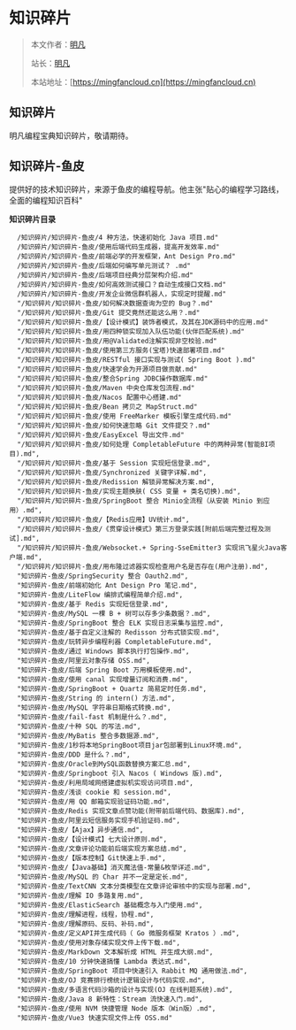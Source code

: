 # 知识碎片

> 本文作者：[明凡]()
>
> 站长：[明凡]()
>
> 本站地址：[https://mingfancloud.cn](https://mingfancloud.cn)

## 知识碎片
明凡编程宝典知识碎片，敬请期待。

## 知识碎片-鱼皮
提供好的技术知识碎片，来源于鱼皮的编程导航。他主张"贴心的编程学习路线，全面的编程知识百科"

**知识碎片目录**


      /知识碎片/知识碎片-鱼皮/4 种方法，快速初始化 Java 项目.md"
      /知识碎片/知识碎片-鱼皮/使用后端代码生成器，提高开发效率.md"
      /知识碎片/知识碎片-鱼皮/前端必学的开发框架，Ant Design Pro.md"
      /知识碎片/知识碎片-鱼皮/后端如何编写单元测试？ .md"
      /知识碎片/知识碎片-鱼皮/后端项目经典分层架构介绍.md"
      /知识碎片/知识碎片-鱼皮/如何高效测试接口？自动生成接口文档.md"
      /知识碎片/知识碎片-鱼皮/开发企业微信群机器人，实现定时提醒.md"
      "/知识碎片/知识碎片-鱼皮/如何解决数据查询为空的 Bug？.md"
      "/知识碎片/知识碎片-鱼皮/Git 提交竟然还能这么用？.md"
      "/知识碎片/知识碎片-鱼皮/【设计模式】装饰者模式，及其在JDK源码中的应用.md"
      "/知识碎片/知识碎片-鱼皮/用四种锁实现加入队伍功能(伙伴匹配系统).md"
      "/知识碎片/知识碎片-鱼皮/用@Validated注解实现非空校验.md"
      "/知识碎片/知识碎片-鱼皮/使用第三方服务(宝塔)快速部署项目.md"
      "/知识碎片/知识碎片-鱼皮/RESTful 接口实现与测试( Spring Boot ).md"
      "/知识碎片/知识碎片-鱼皮/快速学会为开源项目做贡献.md"
      "/知识碎片/知识碎片-鱼皮/整合Spring JDBC操作数据库.md"
      "/知识碎片/知识碎片-鱼皮/Maven 中央仓库发包流程.md"
      "/知识碎片/知识碎片-鱼皮/Nacos 配置中心搭建.md"
      "/知识碎片/知识碎片-鱼皮/Bean 拷贝之 MapStruct.md"
      "/知识碎片/知识碎片-鱼皮/使用 FreeMarker 模板引擎生成代码.md"
      "/知识碎片/知识碎片-鱼皮/如何快速忽略 Git 文件提交？.md"
      "/知识碎片/知识碎片-鱼皮/EasyExcel 导出文件.md"
      "/知识碎片/知识碎片-鱼皮/如何处理 CompletableFuture 中的两种异常(智能BI项目).md",
      "/知识碎片/知识碎片-鱼皮/基于 Session 实现短信登录.md",
      "/知识碎片/知识碎片-鱼皮/Synchronized 关键字详解.md",
      "/知识碎片/知识碎片-鱼皮/Redission 解锁异常解决方案.md",
      "/知识碎片/知识碎片-鱼皮/实现主题换肤( CSS 变量 + 类名切换).md",
      "/知识碎片/知识碎片-鱼皮/SpringBoot 整合 Minio全流程（从安装 Minio 到应用）.md",
      "/知识碎片/知识碎片-鱼皮/【Redis应用】UV统计.md",
      "/知识碎片/知识碎片-鱼皮/《贯穿设计模式》第三方登录实践[附前后端完整过程及测试].md",
      "/知识碎片/知识碎片-鱼皮/Websocket.+ Spring-SseEmitter3 实现讯飞星火Java客户端.md",
      "/知识碎片/知识碎片-鱼皮/用布隆过滤器实现检查用户名是否存在(用户注册).md",
      "知识碎片-鱼皮/SpringSecurity 整合 Oauth2.md",
      "知识碎片-鱼皮/前端初始化 Ant Design Pro 笔记.md",
      "知识碎片-鱼皮/LiteFlow 编排式编程简单介绍.md",
      "知识碎片-鱼皮/基于 Redis 实现短信登录.md",
      "知识碎片-鱼皮/MySQL 一棵 B + 树可以存多少条数据？.md",
      "知识碎片-鱼皮/SpringBoot 整合 ELK 实现日志采集与监控.md",
      "知识碎片-鱼皮/基于自定义注解的 Redisson 分布式锁实现.md",
      "知识碎片-鱼皮/玩转异步编程利器 CompletableFuture.md",
      "知识碎片-鱼皮/通过 Windows 脚本执行打包操作.md",
      "知识碎片-鱼皮/阿里云对象存储 OSS.md",
      "知识碎片-鱼皮/后端 Spring Boot 万用模板使用.md",
      "知识碎片-鱼皮/使用 canal 实现增量订阅和消费.md",
      "知识碎片-鱼皮/SpringBoot + Quartz 简易定时任务.md",
      "知识碎片-鱼皮/String 的 intern() 方法.md",
      "知识碎片-鱼皮/MySQL 字符串日期格式转换.md",
      "知识碎片-鱼皮/fail-fast 机制是什么？.md",
      "知识碎片-鱼皮/十种 SQL 的写法.md",
      "知识碎片-鱼皮/MyBatis 整合多数据源.md",
      "知识碎片-鱼皮/1秒将本地SpringBoot项目jar包部署到Linux环境.md",
      "知识碎片-鱼皮/DDD 是什么？.md",
      "知识碎片-鱼皮/Oracle到MySQL函数替换方案汇总.md",
      "知识碎片-鱼皮/Springboot 引入 Nacos ( Windows 版).md",
      "知识碎片-鱼皮/利用局域网搭建虚拟机实现访问项目.md",
      "知识碎片-鱼皮/浅谈 cookie 和 session.md",
      "知识碎片-鱼皮/用 QQ 邮箱实现验证码功能.md",
      "知识碎片-鱼皮/Redis 实现文章点赞功能(附带前后端代码、数据库).md",
      "知识碎片-鱼皮/阿里云短信服务实现手机验证码.md",
      "知识碎片-鱼皮/【Ajax】异步通信.md",
      "知识碎片-鱼皮/【设计模式】七大设计原则.md",
      "知识碎片-鱼皮/文章评论功能前后端实现方案总结.md",
      "知识碎片-鱼皮/【版本控制】Git快速上手.md",
      "知识碎片-鱼皮/【Java基础】消灭魔法值-常量&枚举详述.md",
      "知识碎片-鱼皮/MySQL 的 Char 并不一定是定长.md",
      "知识碎片-鱼皮/TextCNN 文本分类模型在文章评论审核中的实现与部署.md",
      "知识碎片-鱼皮/理解 IO 多路复用.md",
      "知识碎片-鱼皮/ElasticSearch 基础概念与入门使用.md",
      "知识碎片-鱼皮/理解进程，线程，协程.md",
      "知识碎片-鱼皮/理解原码、反码、补码.md",
      "知识碎片-鱼皮/定义API并生成代码（ Go 微服务框架 Kratos ）.md",
      "知识碎片-鱼皮/使用对象存储实现文件上传下载.md",
      "知识碎片-鱼皮/MarkDown 文本解析成 HTML 并生成大纲.md",
      "知识碎片-鱼皮/10 分钟快速搞懂 Lambda 表达式.md",
      "知识碎片-鱼皮/SpringBoot 项目中快速引入 Rabbit MQ 通用做法.md",
      "知识碎片-鱼皮/OJ 竞赛排行榜统计逻辑设计与代码实现.md",
      "知识碎片-鱼皮/多语言代码沙箱的设计与实现(OJ 在线判题系统).md",
      "知识碎片-鱼皮/Java 8 新特性：Stream 流快速入门.md",
      "知识碎片-鱼皮/使用 NVM 快捷管理 Node 版本（Win版）.md",
      "知识碎片-鱼皮/Vue3 快速实现文件上传 OSS.md"
